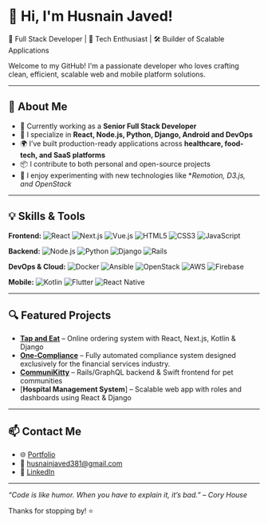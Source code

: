 # 👋 Hi, I'm Husnain Javed!

🎯 Full Stack Developer | 🚀 Tech Enthusiast | 🛠️ Builder of Scalable Applications

Welcome to my GitHub! I'm a passionate developer who loves crafting clean, efficient, scalable web and mobile platform solutions.

---

## 🧠 About Me

- 💼 Currently working as a **Senior Full Stack Developer**
- 🔭 I specialize in **React, Node.js, Python, Django, Android and DevOps**
- 🌍 I’ve built production-ready applications across **healthcare, food-tech, and SaaS platforms**
- 📦 I contribute to both personal and open-source projects
- 🧪 I enjoy experimenting with new technologies like **Remotion, D3.js, and OpenStack*

---

## 💡 Skills & Tools

**Frontend:**
![React](https://img.shields.io/badge/React-%2320232a?style=for-the-badge&logo=react&logoColor=%2361DAFB)
![Next.js](https://img.shields.io/badge/Next-black?style=for-the-badge&logo=next.js&logoColor=white)
![Vue.js](https://img.shields.io/badge/Vue.js-35495E?style=for-the-badge&logo=vue.js&logoColor=4FC08D)
![HTML5](https://img.shields.io/badge/HTML5-E34F26?style=for-the-badge&logo=html5&logoColor=white)
![CSS3](https://img.shields.io/badge/CSS3-1572B6?style=for-the-badge&logo=css3&logoColor=white)
![JavaScript](https://img.shields.io/badge/JavaScript-F7DF1E?style=for-the-badge&logo=javascript&logoColor=black)

**Backend:**
![Node.js](https://img.shields.io/badge/Node.js-339933?style=for-the-badge&logo=nodedotjs&logoColor=white)
![Python](https://img.shields.io/badge/Python-3776AB?style=for-the-badge&logo=python&logoColor=white)
![Django](https://img.shields.io/badge/Django-092E20?style=for-the-badge&logo=django&logoColor=white)
![Rails](https://img.shields.io/badge/Ruby_on_Rails-CC0000?style=for-the-badge&logo=ruby-on-rails&logoColor=white)

**DevOps & Cloud:**
![Docker](https://img.shields.io/badge/Docker-2496ED?style=for-the-badge&logo=docker&logoColor=white)
![Ansible](https://img.shields.io/badge/Ansible-000000?style=for-the-badge&logo=ansible&logoColor=white)
![OpenStack](https://img.shields.io/badge/OpenStack-ED1944?style=for-the-badge&logo=openstack&logoColor=white)
![AWS](https://img.shields.io/badge/AWS-232F3E?style=for-the-badge&logo=amazon-aws&logoColor=white)
![Firebase](https://img.shields.io/badge/Firebase-FFCA28?style=for-the-badge&logo=firebase&logoColor=black)

**Mobile:**
![Kotlin](https://img.shields.io/badge/Kotlin-0095D5?style=for-the-badge&logo=kotlin&logoColor=white)
![Flutter](https://img.shields.io/badge/Flutter-02569B?style=for-the-badge&logo=flutter&logoColor=white)
![React Native](https://img.shields.io/badge/React_Native-20232A?style=for-the-badge&logo=react&logoColor=61DAFB)

---

## 🔍 Featured Projects

- [**Tap and Eat**](https://tapandeat.co/) – Online ordering system with React, Next.js, Kotlin & Django
- [**One-Compliance**](https://one-compliance.com/) – Fully automated compliance system designed exclusively for the financial services industry.
- [**CommuniKitty**](https://www.communikitty.com/) – Rails/GraphQL backend & Swift frontend for pet communities
- [**Hospital Management System**] – Scalable web app with roles and dashboards using React & Django

---

## 📫 Contact Me

- 🌐 [Portfolio](https://portfolio-link.com)
- 📧 [husnainjaved381@gmail.com](mailto:husnainjaved381@gmail.com)
- 💼 [LinkedIn](https://linkedin.com/in/yourname](https://www.linkedin.com/in/husnain-javed-431b01178/))

---

_“Code is like humor. When you have to explain it, it’s bad.” – Cory House_

Thanks for stopping by! ⭐
